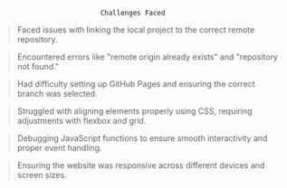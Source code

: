                               Challenges Faced

>Faced issues with linking the local project to the correct remote repository.

>Encountered errors like "remote origin already exists" and "repository not found."

>Had difficulty setting up GitHub Pages and ensuring the correct branch was selected.

>Struggled with aligning elements properly using CSS, requiring adjustments with flexbox and grid.

>Debugging JavaScript functions to ensure smooth interactivity and proper event handling.

>Ensuring the website was responsive across different devices and screen sizes.

